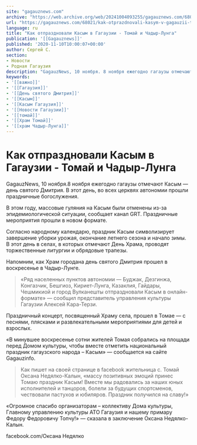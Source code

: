 ```yaml
---
site: "gagauznews.com"
archive: "https://web.archive.org/web/20241004093255/gagauznews.com/68021/kak-otprazdnovali-kasym-v-gagauzii-tomaj-i-chadyr-lunga.html"
url: "https://gagauznews.com/68021/kak-otprazdnovali-kasym-v-gagauzii-tomaj-i-chadyr-lunga.html"
language: ru
title: "Как отпраздновали Касым в Гагаузии - Томай и Чадыр-Лунга"
publication: '[[Gagauznews]]'
published: '2020-11-10T10:00:07+00:00'
author: Сергей С.
section:
- Новости
- Родная Гагаузия
description: "GagauzNews, 10 ноября. 8 ноября ежегодно гагаузы отмечают Касым — день святого Дмитрия. В этот день, во всех церквях автономии прошли праздничные богослужения. В этом году, массовые гуляния на Касым были отменены из-за эпидемиологической ситуации, сообщает канал GRT. Праздничные мероприятия прошли в новом формате. Согласно народному календарю, праздник Касым символизирует завершение уборки урожая, окончание летнего сезона и начало зимы. В этот день в селах, в которых отмечают День Храма, проводят торжественные литургии и обрядовые трапезы. Напомним, как Храм города на день святого Дмитрия прошел в воскресенье в Чадыр-Лунге. «Ряд населенных пунктов автономии — Буджак, Дезгинжа, Конгазчик, Бешгиоз, Кириет-Лунга, Казаклия, Гайдары, […]"
keywords:
- '[[важно]]'
- '[[Гагаузия]]'
- '[[День святого Дмитрия]]'
- '[[Касым]]'
- '[[Касым Гагаузия]]'
- '[[Новости Гагаузии]]'
- '[[томай]]'
- '[[Храм Томай]]'
- '[[храм Чадыр-Лунга]]'
---
```


# Как отпраздновали Касым в Гагаузии - Томай и Чадыр-Лунга

GagauzNews, 10 ноября.8 ноября ежегодно гагаузы отмечают Касым — день святого Дмитрия. В этот день, во всех церквях автономии прошли праздничные богослужения.

В этом году, массовые гуляния на Касым были отменены из-за эпидемиологической ситуации, сообщает канал GRT. Праздничные мероприятия прошли в новом формате.

Согласно народному календарю, праздник Касым символизирует завершение уборки урожая, окончание летнего сезона и начало зимы. В этот день в селах, в которых отмечают День Храма, проводят торжественные литургии и обрядовые трапезы.

Напомним, как Храм городана день святого Дмитрия прошел в воскресенье в Чадыр-Лунге.

> «Ряд населенных пунктов автономии — Буджак, Дезгинжа, Конгазчик, Бешгиоз, Кириет-Лунга, Казаклия, Гайдары, Чешмикиой и город Вулканешты отпраздновали Касым в онлайн-формате» — сообщил представитель управления культуры Гагаузии Алексей Кара-Терзи.

Праздничный концерт, посвященный Храму села, прошел в Томае — с песнями, плясками и развлекательными мероприятиями для детей и взрослых.

«В минувшее воскресенье сотни жителей Томая собрались на площади перед Домом культуры, чтобы вместе отметить национальный праздник гагаузского народа – Касым» — сообщается на сайте Gagauzinfo.

> Как пишет на своей странице в facebook жительница с. Томай Оксана Недялко-Калын, «массу позитивных эмоций принес Томаю праздник Касым! Вместе мы радовались за наших юных исполнителей и танцоров, болели за будущих спортсменов, чествовали пастухов и юбиляров. Праздник получился на славу!»

«Огромное спасибо организаторам – коллективу Дома культуры, Главному управлению культуры АТО Гагаузия и нашему примару Федору Федоровичу Топчу!» — сказала в заключение Оксана Недялко-Калын.

facebook.com/Оксана Недялко